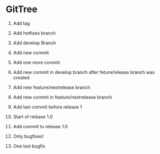 # GitTree
1. Add tag
2. Add hotfixes branch
2. Add develop Branch 
3. Add new commit
4. Add one more commit
5. Add new commit in develop branch after feture/release branch was created

5. Add new feature/nextrelease branch
6. Add new commit in feature/nextrelease branch
7. Add last commit before release 1
8. Start of release 1.0
9. Add commit to release 1.0
10. Only bugfixes!
11. One last bugfix

